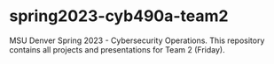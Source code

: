 # spring2023-cyb490a-team2
MSU Denver Spring 2023 - Cybersecurity Operations. This repository contains all projects and presentations for Team 2 (Friday). 
